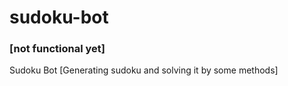 # sudoku-bot
### [not functional yet]
 Sudoku Bot [Generating sudoku and solving it by some methods]
